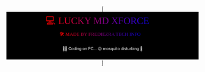 <p align="center">
  [<a href="https://whatsapp.com/channel/0029VaihcQv84Om8LP59fO3f" target="_blank">
  <svg width="100%" height="200px" viewBox="0 0 800 200" xmlns="http://www.w3.org/2000/svg">
    <defs>
      <linearGradient id="rainbow" x1="0%" y1="0%" x2="100%" y2="0%">
        <stop offset="0%" stop-color="red">
          <animate attributeName="offset" values="0;1" dur="4s" repeatCount="indefinite" />
        </stop>
        <stop offset="100%" stop-color="blue">
          <animate attributeName="offset" values="1;0" dur="4s" repeatCount="indefinite" />
        </stop>
      </linearGradient>
    </defs>
<rect width="100%" height="100%" fill="#000000" />
     <text x="50%" y="50" text-anchor="middle" font-size="40" font-family="Verdana"
          fill="url(#rainbow)">
      💻 LUCKY MD XFORCE 🤖
    </text>
    <text x="50%" y="100" text-anchor="middle" font-size="20" font-family="Verdana"
          fill="url(#rainbow)">
      🛠️ MADE BY FREDIEZRA TECH INFO 🦟
    </text>
<text x="50%" y="160" text-anchor="middle" font-size="16" fill="white">
      👨‍💻 Coding on PC... 😖 mosquito disturbing 💢
    </text>
  </svg>
</a>]
</p>
